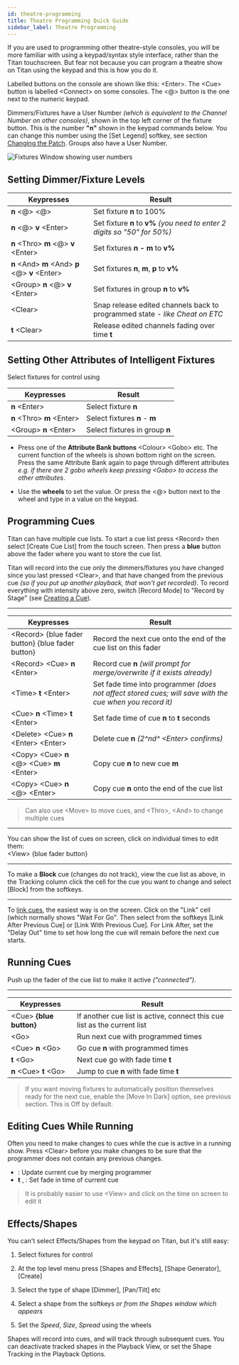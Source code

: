 ```yaml
---
id: theatre-programming
title: Theatre Programming Quick Guide
sidebar_label: Theatre Programming
---
```


If you are used to programming other theatre-style consoles, you will be
more familiar with using a keypad/syntax style interface, rather than the Titan
touchscreen. But fear not because you can program a theatre show on
Titan using the keypad and this is how you do it.

Labelled buttons on the console are shown like this: \<Enter\>. The
\<Cue\> button is labelled \<Connect\> on some consoles. The \<@\>
button is the one next to the numeric keypad.

Dimmers/Fixtures have a User Number *(which is equivalent to the Channel
Number on other consoles)*, shown in the top left corner of the fixture
button. This is the number **"n"** shown in the keypad commands below. You can
change this number using the \[Set Legend\] softkey, see section [Changing the Patch](../patching/changing-the-patch.md#setting-legends).
Groups also have a User Number.

![Fixtures Window showing user numbers](/docs/images/Fixtures-Window-showing-user-numbers.png)

## Setting Dimmer/Fixture Levels

Keypresses | Result
---- | ----
**n** \<@\> \<@\> | Set fixture **n** to 100%
**n** \<@\> **v** \<Enter\> | Set fixture **n** to **v%** *(you need to enter 2 digits so "50" for 50%)*
**n** \<Thro\> **m** \<@\> **v** \<Enter\> | Set fixtures **n - m** to **v%**
**n** \<And\> **m** \<And\> **p** \<@\> **v** \<Enter\> | Set fixtures **n**, **m**, **p** to **v%**
\<Group\> **n** \<@\> **v** \<Enter\> | Set fixtures in group **n** to **v%**
\<Clear\> | Snap release edited channels back to programmed state - *like Cheat on ETC*
**t** \<Clear\> | Release edited channels fading over time **t**

## Setting Other Attributes of Intelligent Fixtures

Select fixtures for control using

Keypresses | Result
---- | ----
**n** \<Enter\> | Select fixture **n**
**n** \<Thro\> **m** \<Enter\> | Select fixtures **n** - **m**
\<Group\> **n** \<Enter\> | Select fixtures in group **n**

-   Press one of the **Attribute Bank buttons** \<Colour\> \<Gobo\> etc. The
    current function of the wheels is shown bottom right on the screen.
    Press the same Attribute Bank again to page through different
    attributes *e.g. if there are 2 gobo wheels keep pressing \<Gobo\> to
    access the other attributes*.

-   Use the **wheels** to set the value. Or press the \<@\> button next to
    the wheel and type in a value on the keypad.

## Programming Cues

Titan can have multiple cue lists. To start a cue list press \<Record\>
then select \[Create Cue List\] from the touch screen. Then press a **blue**
button above the fader where you want to store the cue list.

Titan will record into the cue only the dimmers/fixtures you have changed
since you last pressed \<Clear\>, and that have changed from the
previous cue *(so if you put up another playback, that won't get
recorded)*. To record everything with intensity above zero, switch
\[Record Mode\] to "Record by Stage" (see [Creating a Cue](../cues/creating-a-cue.md#creating-a-cue)).

---

Keypresses | Result
---- | ----
\<Record\> {blue fader button} {blue fader button} | Record the next cue onto the end of the cue list on this fader
\<Record\> \<Cue\> **n** \<Enter\> | Record cue **n** *(will prompt for merge/overwrite if it exists already)*
\<Time\> **t** \<Enter\> | Set fade time into programmer *(does not affect stored cues; will save with the cue when you record it)*
\<Cue\> **n** \<Time\> **t** \<Enter\> | Set fade time of cue **n** to **t** seconds
\<Delete\> \<Cue\> **n** \<Enter\> \<Enter\> | Delete cue **n** *(2^nd^ \<Enter\> confirms)*
\<Copy\> \<Cue\> **n** \<@\> \<Cue\> **m** \<Enter\> | Copy cue **n** to new cue **m**
\<Copy\> \<Cue\> **n** \<@\> \<Enter\> | Copy cue **n** onto the end of the cue list

> Can also use \<Move\> to move cues, and \<Thro\>, \<And\> to change
multiple cues

---

You can show the list of cues on screen, click on individual times to
edit them:\
    \<View> {blue fader button}

---

To make a **Block** cue (changes do not track), view the cue list as above,
in the Tracking column click the cell for the cue you want to change and
select \[Block\] from the softkeys.

---

To [link cues](cue-list-timing.md#cue-linking--link-offset), the easiest way is on the screen. Click on the "Link" cell
(which normally shows "Wait For Go". Then select from the softkeys
\[Link After Previous Cue\] or \[Link With Previous Cue\]. For Link
After, set the "Delay Out" time to set how long the cue will remain
before the next cue starts.

## Running Cues

Push up the fader of the cue list to make it active *("connected")*.

---

Keypresses | Result
-----------|----------
\<Cue\> **{blue button}** | If another cue list is active, connect this cue list as the current list
\<Go\> | Run next cue with programmed times
\<Cue\> **n** \<Go\> | Go cue **n** with programmed times
**t** \<Go\> | Next cue go with fade time **t**
**n** \<Cue\> **t** \<Go\> | Jump to cue **n** with fade time **t**

> If you want moving fixtures to automatically position themselves ready
for the next cue, enable the \[Move In Dark\] option, see previous
section. This is Off by default.

## Editing Cues While Running

Often you need to make changes to cues while the cue is active in a
running show. Press \<Clear\> before you make changes to be sure that
the programmer does not contain any previous changes.

-   <Record> <Cue> <Cue>: Update current cue by merging programmer
-   <Time> **t** <Enter>, <Record> <Cue> <Cue>: Set fade in time of current cue

> It is probably easier to use \<View\> and click on the time on
    screen to edit it

## Effects/Shapes

You can't select Effects/Shapes from the keypad on Titan, but it's still
easy:

1. Select fixtures for control

2. At the top level menu press \[Shapes and Effects\], \[Shape
    Generator\], \[Create\]

3. Select the type of shape \[Dimmer\], \[Pan/Tilt\] etc

4. Select a shape from the softkeys *or from the Shapes window which
    appears*

5. Set the *Speed*, *Size*, *Spread* using the wheels

Shapes will record into cues, and will track through subsequent cues.
You can deactivate tracked shapes in the Playback View, or set the 
Shape Tracking in the Playback Options.
